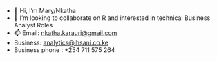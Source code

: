- 👋 Hi, I’m Mary/Nkatha
- 💞️ I’m looking to collaborate on R and interested in technical Business Analyst Roles
- 📫 Email: nkatha.karauri@gmail.com
- Business: analytics@ihsani.co.ke
- Business phone : +254 711 575 264

         

<!---
Nxatha/Nxatha is a ✨ special ✨ repository because its `README.md` (this file) appears on your GitHub profile.
You can click the Preview link to take a look at your changes.
--->
